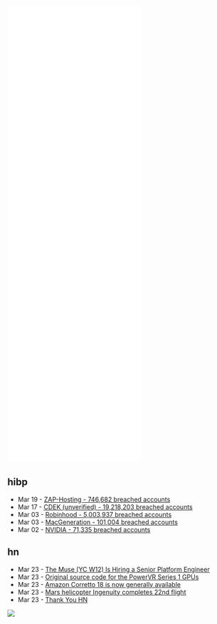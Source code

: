 ![Metrics](https://raw.githubusercontent.com/phixion/phixion/master/metrics.svg)

## hibp

<!--
for https://github.com/phixion/phixion/blob/main/.github/workflows/feeds.yml
-->
<!--START_SECTION:haveibeenpwnd-->
- Mar 19 - [ZAP-Hosting - 746,682 breached accounts](https://haveibeenpwned.com/PwnedWebsites#ZAPHosting)
- Mar 17 - [CDEK (unverified) - 19,218,203 breached accounts](https://haveibeenpwned.com/PwnedWebsites#CDEK)
- Mar 03 - [Robinhood - 5,003,937 breached accounts](https://haveibeenpwned.com/PwnedWebsites#Robinhood)
- Mar 03 - [MacGeneration - 101,004 breached accounts](https://haveibeenpwned.com/PwnedWebsites#MacGeneration)
- Mar 02 - [NVIDIA - 71,335 breached accounts](https://haveibeenpwned.com/PwnedWebsites#NVIDIA)
<!--END_SECTION:haveibeenpwnd-->

## hn

<!--
for https://github.com/phixion/phixion/blob/main/.github/workflows/feeds.yml
-->
<!--START_SECTION:hn-->
- Mar 23 - [The Muse (YC W12) Is Hiring a Senior Platform Engineer](https://www.themuse.com/jobs/themuse/senior-platform-engineer-233c9c)
- Mar 23 - [Original source code for the PowerVR Series 1 GPUs](https://github.com/powervr-graphics/PowerVR-Series1)
- Mar 23 - [Amazon Corretto 18 is now generally available](https://aws.amazon.com/about-aws/whats-new/2022/03/amazon-corretto-18/)
- Mar 23 - [Mars helicopter Ingenuity completes 22nd flight](https://www.upi.com/Science_News/2022/03/22/Mars-helicopter-Ingenuity-completes-22nd-flight/9021647987696/)
- Mar 23 - [Thank You HN](https://news.ycombinator.com/item?id=30776808)
<!--END_SECTION:hn-->

<!--
for https://yhype.me
-->
![](https://hit.yhype.me/github/profile?user_id=13013670)
